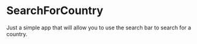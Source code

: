 # SearchForCountry

Just a simple app that will allow you to use the search bar to search for a country.

